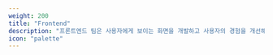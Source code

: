 ```yaml
---
weight: 200
title: "Frontend"
description: "프론트엔드 팀은 사용자에게 보이는 화면을 개발하고 사용자의 경험을 개선해요. "
icon: "palette"
---
```

